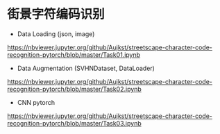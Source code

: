街景字符编码识别
===============

- Data Loading (json, image)

https://nbviewer.jupyter.org/github/Aujkst/streetscape-character-code-recognition-pytorch/blob/master/Task01.ipynb

- Data Augmentation (SVHNDataset, DataLoader)

https://nbviewer.jupyter.org/github/Aujkst/streetscape-character-code-recognition-pytorch/blob/master/Task02.ipynb

- CNN pytorch

https://nbviewer.jupyter.org/github/Aujkst/streetscape-character-code-recognition-pytorch/blob/master/Task03.ipynb